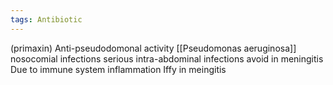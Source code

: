 ```yaml
---
tags: Antibiotic
---
```

(primaxin)
Anti-pseudodomonal activity [[Pseudomonas aeruginosa]] 
nosocomial infections
serious intra-abdominal infections
avoid in meningitis
	Due to immune system inflammation
Iffy in meingitis